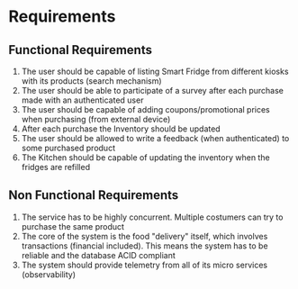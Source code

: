 # Requirements

## Functional Requirements
1. The user should be capable of listing Smart Fridge from different kiosks with its products (search mechanism)
2. The user should be able to participate of a survey after each purchase made with an authenticated user
3. The user should be capable of adding coupons/promotional prices when purchasing (from external device)
4. After each purchase the Inventory should be updated
5. The user should be allowed to write a feedback (when authenticated) to some purchased product
6. The Kitchen should be capable of updating the inventory when the fridges are refilled

## Non Functional Requirements
1. The service has to be highly concurrent. Multiple costumers can try to purchase the same product
2. The core of the system is the food "delivery" itself, which involves transactions (financial included). This means the system has to be reliable and the database ACID compliant
3. The system should provide telemetry from all of its micro services (observability)
